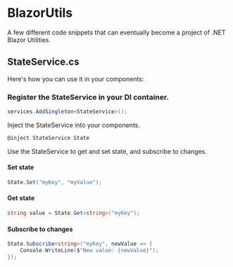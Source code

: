 # BlazorUtils
A few different code snippets that can eventually become a project of .NET Blazor Utilities.

## StateService.cs
Here's how you can use it in your components:

### Register the StateService in your DI container.
```C#
services.AddSingleton<StateService>();
```

Inject the StateService into your components.
```C#
@inject StateService State
```
Use the StateService to get and set state, and subscribe to changes.

#### Set state
```C#
State.Set("myKey", "myValue");
```

#### Get state
```C#
string value = State.Get<string>("myKey");
```

#### Subscribe to changes
```C#
State.Subscribe<string>("myKey", newValue => {
    Console.WriteLine($"New value: {newValue}");
});
```




